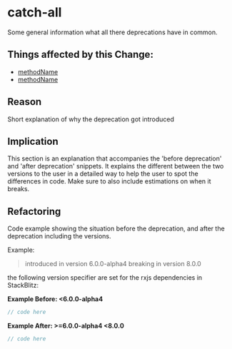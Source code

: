 <!-- ruid-groups

- undefined:
  - https://github.com/timdeschryver/find-deprecations/tree/undefined/multiple-string-patterns-at-once/crawled.ts#L15
  - https://github.com/timdeschryver/find-deprecations/tree/undefined/multiple-string-patterns-at-once/crawled.ts#L21
  - https://github.com/timdeschryver/find-deprecations/tree/undefined/multiple-string-patterns-at-once/crawled.ts#L27

ruid-groups -->

# catch-all

Some general information what all there deprecations have in common.

## Things affected by this Change:

- [methodName](url)
- [methodName](url)

## Reason

Short explanation of why the deprecation got introduced

## Implication

This section is an explanation that accompanies the 'before deprecation' and 'after deprecation' snippets.
It explains the different between the two versions to the user in a detailed way to help the user to spot the differences in code.
Make sure to also include estimations on when it breaks.

## Refactoring

Code example showing the situation before the deprecation, and after the deprecation including the versions.

Example:

> introduced in version 6.0.0-alpha4
> breaking in version 8.0.0

the following version specifier are set for the rxjs dependencies in StackBlitz:

**Example Before: <6.0.0-alpha4**

```ts
// code here
```

**Example After: >=6.0.0-alpha4 <8.0.0**

```ts
// code here
```